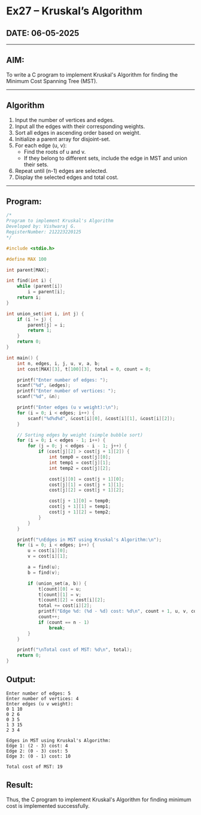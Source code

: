 # Ex27 – Kruskal’s Algorithm

## DATE: 06-05-2025

---

## AIM:
To write a C program to implement Kruskal's Algorithm for finding the Minimum Cost Spanning Tree (MST).

---

## Algorithm

1. Input the number of vertices and edges.
2. Input all the edges with their corresponding weights.
3. Sort all edges in ascending order based on weight.
4. Initialize a parent array for disjoint-set.
5. For each edge (u, v):
   - Find the roots of u and v.
   - If they belong to different sets, include the edge in MST and union their sets.
6. Repeat until (n-1) edges are selected.
7. Display the selected edges and total cost.

---

## Program:
```c
/*
Program to implement Kruskal's Algorithm
Developed by: Vishwaraj G.
RegisterNumber: 212223220125
*/

#include <stdio.h>

#define MAX 100

int parent[MAX];

int find(int i) {
    while (parent[i])
        i = parent[i];
    return i;
}

int union_set(int i, int j) {
    if (i != j) {
        parent[j] = i;
        return 1;
    }
    return 0;
}

int main() {
    int n, edges, i, j, u, v, a, b;
    int cost[MAX][3], t[100][3], total = 0, count = 0;

    printf("Enter number of edges: ");
    scanf("%d", &edges);
    printf("Enter number of vertices: ");
    scanf("%d", &n);

    printf("Enter edges (u v weight):\n");
    for (i = 0; i < edges; i++) {
        scanf("%d%d%d", &cost[i][0], &cost[i][1], &cost[i][2]);
    }

    // Sorting edges by weight (simple bubble sort)
    for (i = 0; i < edges - 1; i++) {
        for (j = 0; j < edges - i - 1; j++) {
            if (cost[j][2] > cost[j + 1][2]) {
                int temp0 = cost[j][0];
                int temp1 = cost[j][1];
                int temp2 = cost[j][2];

                cost[j][0] = cost[j + 1][0];
                cost[j][1] = cost[j + 1][1];
                cost[j][2] = cost[j + 1][2];

                cost[j + 1][0] = temp0;
                cost[j + 1][1] = temp1;
                cost[j + 1][2] = temp2;
            }
        }
    }

    printf("\nEdges in MST using Kruskal's Algorithm:\n");
    for (i = 0; i < edges; i++) {
        u = cost[i][0];
        v = cost[i][1];

        a = find(u);
        b = find(v);

        if (union_set(a, b)) {
            t[count][0] = u;
            t[count][1] = v;
            t[count][2] = cost[i][2];
            total += cost[i][2];
            printf("Edge %d: (%d - %d) cost: %d\n", count + 1, u, v, cost[i][2]);
            count++;
            if (count == n - 1)
                break;
        }
    }

    printf("\nTotal cost of MST: %d\n", total);
    return 0;
}
```
## Output:
```
Enter number of edges: 5
Enter number of vertices: 4
Enter edges (u v weight):
0 1 10
0 2 6
0 3 5
1 3 15
2 3 4

Edges in MST using Kruskal's Algorithm:
Edge 1: (2 - 3) cost: 4
Edge 2: (0 - 3) cost: 5
Edge 3: (0 - 1) cost: 10

Total cost of MST: 19
```
## Result:
Thus, the C program to implement Kruskal's Algorithm for finding minimum cost is implemented successfully.
